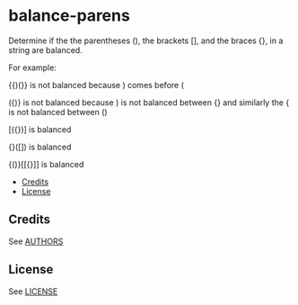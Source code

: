 # balance-parens
Determine if the the parentheses (), the brackets [], and the braces {}, in a string are balanced.

For example:

{{)(}} is not balanced because ) comes before (

({)} is not balanced because ) is not balanced between {}
     and similarly the { is not balanced between ()

[({})] is balanced

{}([]) is balanced

{()}[[{}]] is balanced

- [Credits](#credits)
- [License](#license)

## Credits
See [AUTHORS](AUTHORS)

## License
See [LICENSE](LICENSE)
